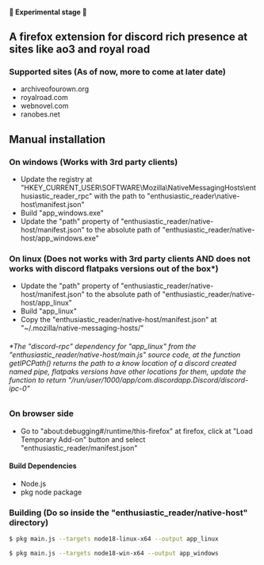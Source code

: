 #### 🚧 Experimental stage 🚧
## A firefox extension for discord rich presence at sites like ao3 and royal road

### Supported sites (As of now, more to come at later date)
- archiveofourown.org
- royalroad.com
- webnovel.com
- ranobes.net

## Manual installation
### On windows (Works with 3rd party clients)
- Update the registry at "HKEY_CURRENT_USER\SOFTWARE\Mozilla\NativeMessagingHosts\enthusiastic_reader_rpc" with the path to "enthusiastic_reader\native-host\manifest.json"
- Build "app_windows.exe"
- Update the "path" property of "enthusiastic_reader/native-host/manifest.json" to the absolute path of "enthusiastic_reader/native-host/app_windows.exe"
### On linux (Does not works with 3rd party clients AND does not works with discord flatpaks versions out of the box*)
- Update the "path" property of "enthusiastic_reader/native-host/manifest.json" to the absolute path of "enthusiastic_reader/native-host/app_linux"
- Build "app_linux"
- Copy the "enthusiastic_reader/native-host/manifest.json" at "~/.mozilla/native-messaging-hosts/"
###### *The "discord-rpc" dependency for "app_linux" from the "enthusiastic_reader/native-host/main.js" source code, at the function getIPCPath() returns the path to a know location of a discord created named pipe, flatpaks versions have other locations for them, update the function to return "/run/user/1000/app/com.discordapp.Discord/discord-ipc-0"

### On browser side
- Go to "about:debugging#/runtime/this-firefox" at firefox, click at "Load Temporary Add-on" button and select "enthusiastic_reader/manifest.json"

#### Build Dependencies
- Node.js
- pkg node package

### Building (Do so inside the "enthusiastic_reader/native-host" directory)
```bash
$ pkg main.js --targets node18-linux-x64 --output app_linux
```
```bash
$ pkg main.js --targets node18-win-x64 --output app_windows
```
